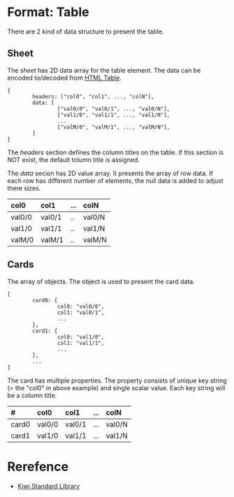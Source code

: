 # Format: Table
There are 2 kind of data structure to present the table.

## Sheet
The *sheet* has 2D data array for the table element.
The data can be encoded to/decoded from [HTML Table](https://developer.mozilla.org/en-US/docs/Web/HTML/Element/table).

````
{
        headers: ["col0", "col1", ..., "colN"],
        data: [
                ["val0/0", "val0/1", ..., "val0/N"],
                ["val1/0", "val1/1", ..., "val1/N"],
                ...
                ["valM/0", "valM/1", ..., "valM/N"],
        ]
}
````

The *headers* section defines the column titles on the table. If this section is NOT exist, the default tolumn title is assigned.

The *data* secion has 2D value array. It presents the array of row data. If each row has different number of elements, the null data is added to adjust there sizes.

|col0   |col1   |...    |colN   |
|:--    |:--    |:--    |:--    |
|val0/0 |val0/1 |..     |val0/N |
|val1/0 |val1/1 |..     |val1/N |
|valM/0 |valM/1 |..     |valM/N |


## Cards
The array of objects. The object is used to present the card data.

````
[
        card0: {
                col0: "val0/0",
                col1: "val0/1",
                ...
        },
        card1: {
                col0: "val1/0",
                col1: "val1/1",
                ...
        },
        ...
]
````

The card has multiple properties. The property consists of  unique key string (= the "col0" in above example) and single scalar value. Each key string will be a column title.

|#      |col0           |col1           |...    |colN |
|:--    |:--            |:--            |:--    |:--    |
|card0  |val0/0         |val0/1         |...    |val0/N |
|card1  |val1/0         |val1/1         |...    |val1/N |

# Rerefence
* [Kiwi Standard Library](https://github.com/steelwheels/KiwiScript/blob/master/KiwiLibrary/Document/Library.md)
